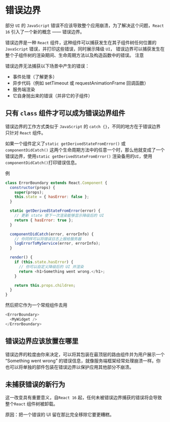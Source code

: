 <!--
 * @Author: zhangwu
 * @Date: 2022-04-07 20:25:06
 * @LastEditors: zhangwu
 * @LastEditTime: 2022-04-08 09:30:27
 * @Description: 请填写简介
-->
# 错误边界

部分 `UI` 的 `JavaScript` 错误不应该导致整个应用崩溃，为了解决这个问题，`React 16` 引入了一个新的概念 —— 错误边界。

错误边界是一种 `React` 组件，这种组件可以捕获发生在其子组件树任何位置的 `JavaScript` 错误，并打印这些错误，同时展示降级 `UI`，
错误边界可以捕获发生在整个子组件树的渲染期间、生命周期方法以及构造函数中的错误。
注意

错误边界无法捕获以下场景中产生的错误：

* 事件处理（了解更多）
* 异步代码（例如 setTimeout 或 requestAnimationFrame 回调函数）
* 服务端渲染
* 它自身抛出来的错误（并非它的子组件）

## 只有 `class` 组件才可以成为错误边界组件

错误边界的工作方式类似于 `JavaScript` 的 `catch {}`，不同的地方在于错误边界只针对 `React` 组件。

如果一个组件定义了`static getDerivedStateFromError()` 或`componentDidCatch()` 这两个生命周期方法中的任意一个时，那么他就变成了一个错误边界，使用`static getDerivedStateFromError()` 渲染备用的`UI`，使用`componentDidCatch()`打印错误信息。

例

```javaScript
class ErrorBoundary extends React.Component {
  constructor(props) {
    super(props);
    this.state = { hasError: false };
  }

  static getDerivedStateFromError(error) {
    // 更新 state 使下一次渲染能够显示降级后的 UI
    return { hasError: true };
  }

  componentDidCatch(error, errorInfo) {
    // 你同样可以将错误日志上报给服务器
    logErrorToMyService(error, errorInfo);
  }

  render() {
    if (this.state.hasError) {
      // 你可以自定义降级后的 UI 并渲染
      return <h1>Something went wrong.</h1>;
    }

    return this.props.children; 
  }
}

```

然后把它作为一个常规组件去用

```javaScript
<ErrorBoundary>
  <MyWidget />
</ErrorBoundary>
```

## 错误边界应该放置在哪里

错误边界的粒度由你来决定，可以将其包装在最顶层的路由组件并为用户展示一个 “Something went wrong” 的错误信息，就像服务端框架经常处理崩溃一样。你也可以将单独的部件包装在错误边界以保护应用其他部分不崩溃。

## 未捕获错误的新行为

这一改变具有重要意义，自`React 16` 起，任何未被错误边界捕获的错误将会导致整个`React` 组件树被卸载。

原因：把一个错误的 UI 留在那比完全移除它要更糟糕。
